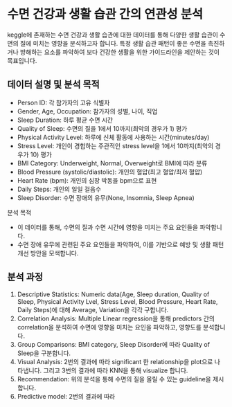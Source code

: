 # 수면 건강과 생활 습관 간의 연관성 분석
keggle에 존재하는 수면 건강과 생활 습관에 대한 데이터를 통해 다양한 생활 습관이 수면의 질에 미치는 영향을 분석하고자 합니다. 
특정 생활 습관 패턴이 좋은 수면을 촉진하거나 방해하는 요소를 파악하여 보다 건강한 생활을 위한 가이드라인을 제안하는 것이 목표입니다.
## 데이터 설명 및 분석 목적
- Person ID: 각 참가자의 고유 식별자
- Gender, Age, Occupation: 참가자의 성별, 나이, 직업
- Sleep Duration: 하루 평균 수면 시간
- Quality of Sleep: 수면의 질을 1에서 10까지(최악의 경우가 1) 평가
- Physical Activity Level: 하루에 신체 활동에 사용하는 시간(minutes/day)
- Stress Level: 개인이 경험하는 주관적인 stress level을 1에서 10까지(최악의 경우가 10) 평가
- BMI Category: Underweight, Normal, Overweight로 BMI에 따라 분류
- Blood Pressure (systolic/diastolic): 개인의 혈압(최고 혈압/최저 혈압)
- Heart Rate (bpm): 개인의 심장 박동을 bpm으로 표현
- Daily Steps: 개인의 일일 걸음수
- Sleep Disorder: 수면 장애의 유무(None, Insomnia, Sleep Apnea)

분석 목적
- 이 데이터를 통해, 수면의 질과 수면 시간에 영향을 미치는 주요 요인들을 파악합니다.
- 수면 장애 유무에 관련된 주요 요인들을 파악하여, 이를 기반으로 예방 및 생활 패턴 개선 방안을 모색합니다.

## 분석 과정
1. Descriptive Statistics: Numeric data(Age, Sleep duration, Quality of Sleep, Physical Activity Lvel, Stress Level, Blood Pressure, Heart Rate, Daily Steps)에 대해 Average, Variation을 각각 구합니다.
2. Correlation Analysis: Multiple Linear regression을 통해 predictors 간의 correlation을 분석하여 수면에 영향을 미치는 요인을 파악하고, 영향도를 분석합니다.
3. Group Comparisons: BMI category, Sleep Disorder에 따라 Quality of Sleep을 구분합니다.
4. Visual Analysis: 2번의 결과에 따라 significant 한 relationship을 plot으로 나타냅니다. 그리고 3번의 결과에 따라 KNN을 통해 visualize 합니다.
5. Recommendation: 위의 분석을 통해 수면의 질을 올릴 수 있는 guideline을 제시합니다.
6. Predictive model: 2번의 결과에 따라 
